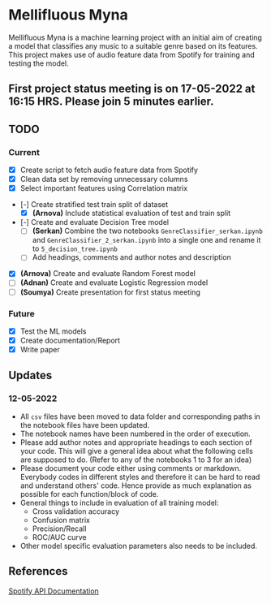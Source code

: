 # Mellifluous Myna

Mellifluous Myna is a machine learning project with an initial aim of creating a model that classifies any music to a suitable genre based on its features. This project makes use of audio feature data from Spotify for training and testing the model.

## First project status meeting is on 17-05-2022 at 16:15 HRS. Please join 5 minutes earlier.

## TODO

### Current

- [x] Create script to fetch audio feature data from Spotify
- [x] Clean data set by removing unnecessary columns
- [x] Select important features using Correlation matrix
- [-] Create stratified test train split of dataset
    - [x] **(Arnova)** Include statistical evaluation of test and train split
- [-] Create and evaluate Decision Tree model
    - [ ] **(Serkan)** Combine the two notebooks `GenreClassifier_serkan.ipynb` and `GenreClassifier_2_serkan.ipynb` into a single one and rename it to `5_decision_tree.ipynb`
    - [ ] Add headings, comments and author notes and description
- [x] **(Arnova)** Create and evaluate Random Forest model 
- [ ] **(Adnan)** Create and evaluate Logistic Regression model 
- [ ] **(Soumya)** Create presentation for first status meeting 

### Future

- [x] Test the ML models
- [x] Create documentation/Report
- [x] Write paper

## Updates

### 12-05-2022

- All `csv` files have been moved to data folder and corresponding paths in the notebook files have been updated.
- The notebook names have been numbered in the order of execution.
- Please add author notes and appropriate headings to each section of your code. This will give a general idea about what the following cells are supposed to do. (Refer to any of the notebooks 1 to 3 for an idea)
- Please document your code either using comments or markdown. Everybody codes in different styles and therefore it can be hard to read and understand others' code. Hence provide as much explanation as possible for each function/block of code.
- General things to include in evaluation of all training model:
    + Cross validation accuracy
    + Confusion matrix
    + Precision/Recall
    + ROC/AUC curve
- Other model specific evaluation parameters also needs to be included.

## References

[Spotify API Documentation](https://developer.spotify.com/documentation/web-api/reference/#/)
